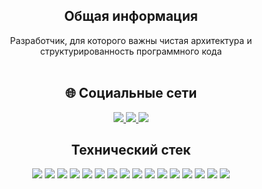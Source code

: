 <h2 align="center">Общая информация</h2>

<div align="center">
Разработчик, для которого важны чистая архитектура и структурированность программного кода
</div>

<br/>


<h2 align="center">🌐 Социальные сети</h2>

<div align="center">
  <a href="https://instagram.com/adbuma4apov">
    <img src="https://img.shields.io/badge/Instagram-%23E4405F.svg?logo=Instagram&logoColor=white" />
  </a>
  <a href="https://tiktok.com/@abduma4apov">
    <img src="https://img.shields.io/badge/TikTok-%23000000.svg?logo=TikTok&logoColor=white" />
  </a>
  <a href="mailto:elmirgrowth@gmail.com">
    <img src="https://img.shields.io/badge/Email-D14836?logo=gmail&logoColor=white" />
  </a>
</div>
<h2 align="center">Технический стек</h2>
<div align="center"> <img src="https://img.shields.io/badge/html5-%23E34F26.svg?style=for-the-badge&logo=html5&logoColor=white"/> <img src="https://img.shields.io/badge/css3-%231572B6.svg?style=for-the-badge&logo=css3&logoColor=white"/> <img src="https://img.shields.io/badge/bootstrap-%238511FA.svg?style=for-the-badge&logo=bootstrap&logoColor=white"/> <img src="https://img.shields.io/badge/Flutter-%2302569B.svg?style=for-the-badge&logo=Flutter&logoColor=white"/> <img src="https://img.shields.io/badge/dart-%230175C2.svg?style=for-the-badge&logo=dart&logoColor=white"/> <img src="https://img.shields.io/badge/spring-%236DB33F.svg?style=for-the-badge&logo=spring&logoColor=white"/> <img src="https://img.shields.io/badge/java-%23ED8B00.svg?style=for-the-badge&logo=openjdk&logoColor=white"/> <img src="https://img.shields.io/badge/kotlin-%237F52FF.svg?style=for-the-badge&logo=kotlin&logoColor=white"/> <img src="https://img.shields.io/badge/JWT-black?style=for-the-badge&logo=JSON%20web%20tokens"/> <img src="https://img.shields.io/badge/Apache%20Kafka-000?style=for-the-badge&logo=apachekafka"/> <img src="https://img.shields.io/badge/mysql-4479A1.svg?style=for-the-badge&logo=mysql&logoColor=white"/> <img src="https://img.shields.io/badge/sqlite-%2307405e.svg?style=for-the-badge&logo=sqlite&logoColor=white"/> <img src="https://img.shields.io/badge/postgres-%23316192.svg?style=for-the-badge&logo=postgresql&logoColor=white"/> <img src="https://img.shields.io/badge/github-%23121011.svg?style=for-the-badge&logo=github&logoColor=white"/> <img src="https://img.shields.io/badge/gitlab-%23181717.svg?style=for-the-badge&logo=gitlab&logoColor=white"/> <img src="https://img.shields.io/badge/git-%23F05033.svg?style=for-the-badge&logo=git&logoColor=white"/> </div>

<!-- Proudly created with GPRM ( https://gprm.itsvg.in ) -->
<!--
**e1mirbek/E1mirbek** is a ✨ _special_ ✨ repository because its `README.md` (this file) appears on your GitHub profile.

Here are some ideas to get you started:

- 🔭 I’m currently working on ...
- 🌱 I’m currently learning ...
- 👯 I’m looking to collaborate on ...
- 🤔 I’m looking for help with ...
- 💬 Ask me about ...
- 📫 How to reach me: ...
- 😄 Pronouns: ...
- ⚡ Fun fact: ...
-->
